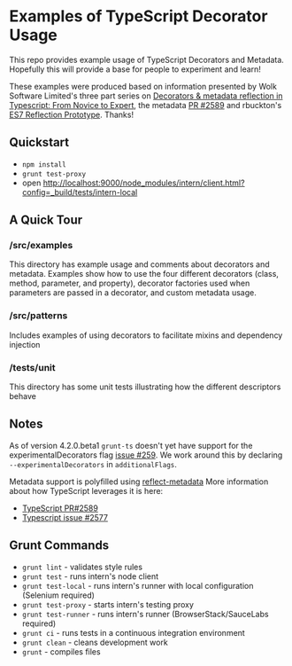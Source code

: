 # Examples of TypeScript Decorator Usage

This repo provides example usage of TypeScript Decorators and Metadata. 
Hopefully this will provide a base for people to experiment and learn!

These examples were produced based on information presented by Wolk Software Limited's three part series on
[Decorators & metadata reflection in Typescript: From Novice to Expert](http://blog.wolksoftware.com/decorators-reflection-javascript-typescript),
the metadata [PR #2589](https://github.com/Microsoft/TypeScript/pull/2589) and rbuckton's [ES7 Reflection Prototype](https://github.com/rbuckton/ReflectDecorators).
Thanks!

## Quickstart

* `npm install`
* `grunt test-proxy`
* open [http://localhost:9000/node_modules/intern/client.html?config=_build/tests/intern-local](http://localhost:9000/node_modules/intern/client.html?config=_build/tests/intern-local)

## A Quick Tour

### /src/examples

This directory has example usage and comments about decorators and metadata. Examples show how to use the four different
decorators (class, method, parameter, and property), decorator factories used when parameters are passed in a
decorator, and custom metadata usage.

### /src/patterns

Includes examples of using decorators to facilitate mixins and dependency injection

### /tests/unit

This directory has some unit tests illustrating how the different descriptors behave

## Notes
As of version 4.2.0.beta1 `grunt-ts` doesn't yet have support for the experimentalDecorators flag
[issue #259](https://github.com/TypeStrong/grunt-ts/issues/259). We work around this by declaring
`--experimentalDecorators` in `additionalFlags`.
 
Metadata support is polyfilled using [reflect-metadata](https://www.npmjs.com/package/reflect-metadata)
More information about how TypeScript leverages it is here:

* [TypeScript PR#2589](https://github.com/Microsoft/TypeScript/pull/2589)
* [Typescript issue #2577](https://github.com/Microsoft/TypeScript/issues/2577)
 
## Grunt Commands

* `grunt lint` - validates style rules
* `grunt test` - runs intern's node client
* `grunt test-local` - runs intern's runner with local configuration (Selenium required)
* `grunt test-proxy` - starts intern's testing proxy
* `grunt test-runner` - runs intern's runner (BrowserStack/SauceLabs required)
* `grunt ci` - runs tests in a continuous integration environment
* `grunt clean` - cleans development work
* `grunt` - compiles files
